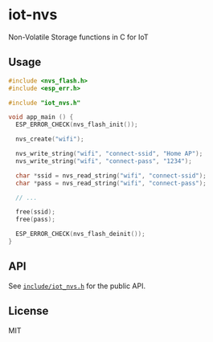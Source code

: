 # iot-nvs

Non-Volatile Storage functions in C for IoT

## Usage

```c
#include <nvs_flash.h>
#include <esp_err.h>

#include "iot_nvs.h"

void app_main () {
  ESP_ERROR_CHECK(nvs_flash_init());

  nvs_create("wifi");

  nvs_write_string("wifi", "connect-ssid", "Home AP");
  nvs_write_string("wifi", "connect-pass", "1234");

  char *ssid = nvs_read_string("wifi", "connect-ssid");
  char *pass = nvs_read_string("wifi", "connect-pass");

  // ...

  free(ssid);
  free(pass);

  ESP_ERROR_CHECK(nvs_flash_deinit());
}
```

## API

See [`include/iot_nvs.h`](include/iot_nvs.h) for the public API.

## License

MIT
